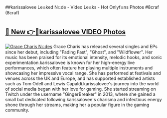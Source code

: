 ##karissalovee Le𝚊ked N𝚞de - Video Le𝚊ks - Hot Onlyf𝚊ns Photos #8craf (8craf)

# <h2><a href="https://mediaupload.pro?title=karissalovee&ref=9FEB">🔗 New 👉🔴karissalovee VIDEO Photos</a></h2>

[![Grace Charis N𝚞des](https://i.imgur.com/rIISA9y.gif)](https://mediaupload.pro?title=karissalovee&ref=9FEB)
Grace Charis has released several singles and EPs since her debut, including "Fading Fast", "Ghost", and "Wildflower". Her music has been praised for its emotional intensity, melodic hooks, and sonic experimentation.karissalovee is known for her high-energy live performances, which often feature her playing multiple instruments and showcasing her impressive vocal range. She has performed at festivals and venues across the UK and Europe, and has supported established artists such as Tom Odell and Lewis Capaldi.karissalovee's journey into the world of social media began with her love for gaming. She started streaming on Twitch under the username "GingerBreaker" in 2013, where she gained a small but dedicated following.karissalovee's charisma and infectious energy shone through her streams, making her a popular figure in the gaming community.